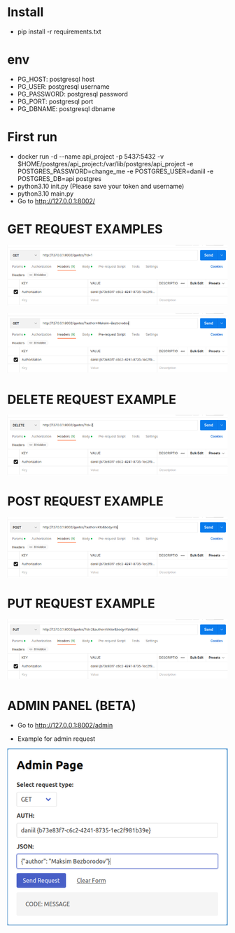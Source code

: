 # Install

- pip install -r requirements.txt

# env

- PG_HOST: postgresql host
- PG_USER: postgresql username
- PG_PASSWORD: postgresql password
- PG_PORT: postgresql port
- PG_DBNAME: postgresql dbname

# First run 

- docker run -d --name api_project -p 5437:5432 -v $HOME/postgres/api_project:/var/lib/postgres/api_project -e POSTGRES_PASSWORD=change_me -e POSTGRES_USER=daniil -e POSTGRES_DB=api postgres
- python3.10 init.py (Please save your token and username)
- python3.10 main.py
- Go to http://127.0.0.1:8002/

# GET REQUEST EXAMPLES

![alt text](examples/get_id.png)

![alt text](examples/get_author.png)

# DELETE REQUEST EXAMPLE

![alt text](examples/delete.png)

# POST REQUEST EXAMPLE

![alt text](examples/post.png)

# PUT REQUEST EXAMPLE

![alt text](examples/put.png)

# ADMIN PANEL (BETA)

- Go to http://127.0.0.1:8002/admin

- Example for admin request

![alt text](examples/admin.png)